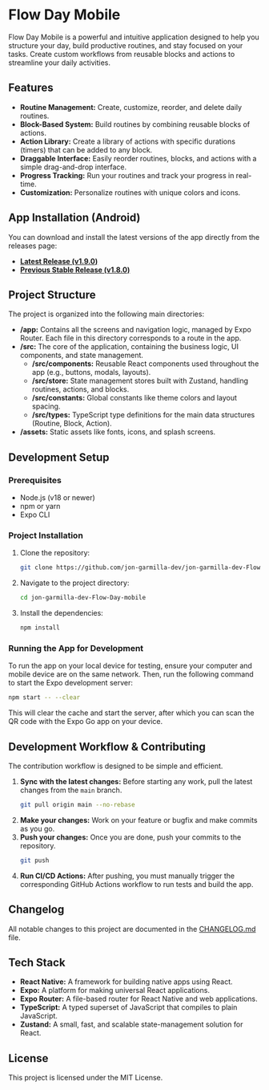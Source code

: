 # Flow Day Mobile

Flow Day Mobile is a powerful and intuitive application designed to help you structure your day, build productive routines, and stay focused on your tasks. Create custom workflows from reusable blocks and actions to streamline your daily activities.

## Features

*   **Routine Management:** Create, customize, reorder, and delete daily routines.
*   **Block-Based System:** Build routines by combining reusable blocks of actions.
*   **Action Library:** Create a library of actions with specific durations (timers) that can be added to any block.
*   **Draggable Interface:** Easily reorder routines, blocks, and actions with a simple drag-and-drop interface.
*   **Progress Tracking:** Run your routines and track your progress in real-time.
*   **Customization:** Personalize routines with unique colors and icons.

## App Installation (Android)

You can download and install the latest versions of the app directly from the releases page:

*   [**Latest Release (v1.9.0)**](https://github.com/jon-garmilla-dev/Flow-Day-mobile/releases/tag/v1.9.0)
*   [**Previous Stable Release (v1.8.0)**](https://github.com/jon-garmilla-dev/Flow-Day-mobile/releases/tag/v1.8.0)

## Project Structure

The project is organized into the following main directories:

*   **/app:** Contains all the screens and navigation logic, managed by Expo Router. Each file in this directory corresponds to a route in the app.
*   **/src:** The core of the application, containing the business logic, UI components, and state management.
    *   **/src/components:** Reusable React components used throughout the app (e.g., buttons, modals, layouts).
    *   **/src/store:** State management stores built with Zustand, handling routines, actions, and blocks.
    *   **/src/constants:** Global constants like theme colors and layout spacing.
    *   **/src/types:** TypeScript type definitions for the main data structures (Routine, Block, Action).
*   **/assets:** Static assets like fonts, icons, and splash screens.

## Development Setup

### Prerequisites

*   Node.js (v18 or newer)
*   npm or yarn
*   Expo CLI

### Project Installation

1.  Clone the repository:
    ```bash
    git clone https://github.com/jon-garmilla-dev/jon-garmilla-dev-Flow-Day.apk.git
    ```
2.  Navigate to the project directory:
    ```bash
    cd jon-garmilla-dev-Flow-Day-mobile
    ```
3.  Install the dependencies:
    ```bash
    npm install
    ```

### Running the App for Development

To run the app on your local device for testing, ensure your computer and mobile device are on the same network. Then, run the following command to start the Expo development server:

```bash
npm start -- --clear
```

This will clear the cache and start the server, after which you can scan the QR code with the Expo Go app on your device.

## Development Workflow & Contributing

The contribution workflow is designed to be simple and efficient.

1.  **Sync with the latest changes:**
    Before starting any work, pull the latest changes from the `main` branch.
    ```bash
    git pull origin main --no-rebase
    ```
2.  **Make your changes:**
    Work on your feature or bugfix and make commits as you go.
3.  **Push your changes:**
    Once you are done, push your commits to the repository.
    ```bash
    git push
    ```
4.  **Run CI/CD Actions:**
    After pushing, you must manually trigger the corresponding GitHub Actions workflow to run tests and build the app.

## Changelog

All notable changes to this project are documented in the [CHANGELOG.md](CHANGELOG.md) file.

## Tech Stack

*   **React Native:** A framework for building native apps using React.
*   **Expo:** A platform for making universal React applications.
*   **Expo Router:** A file-based router for React Native and web applications.
*   **TypeScript:** A typed superset of JavaScript that compiles to plain JavaScript.
*   **Zustand:** A small, fast, and scalable state-management solution for React.

## License

This project is licensed under the MIT License.
